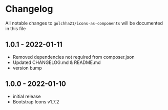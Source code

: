 # Changelog

All notable changes to `golchha21/icons-as-components` will be documented in this file


## 1.0.1 - 2022-01-11

- Removed dependencies not required from composer.json
- Updated CHANGELOG.md & README.md
- version bump

## 1.0.0 - 2022-01-10

- initial release
- Bootstrap Icons v1.7.2
